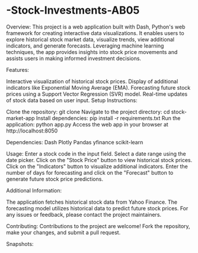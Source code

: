 # -Stock-Investments-AB05
Overview:
This project is a web application built with Dash, Python's web framework for creating interactive data visualizations. It enables users to explore historical stock market data, visualize trends, view additional indicators, and generate forecasts. Leveraging machine learning techniques, the app provides insights into stock price movements and assists users in making informed investment decisions.

Features:

Interactive visualization of historical stock prices.
Display of additional indicators like Exponential Moving Average (EMA).
Forecasting future stock prices using a Support Vector Regression (SVR) model.
Real-time updates of stock data based on user input.
Setup Instructions:

Clone the repository: git clone <repository-url>
Navigate to the project directory: cd stock-market-app
Install dependencies: pip install -r requirements.txt
Run the application: python app.py
Access the web app in your browser at http://localhost:8050

Dependencies:
Dash
Plotly
Pandas
yfinance
scikit-learn


Usage:
Enter a stock code in the input field.
Select a date range using the date picker.
Click on the "Stock Price" button to view historical stock prices.
Click on the "Indicators" button to visualize additional indicators.
Enter the number of days for forecasting and click on the "Forecast" button to generate future stock price predictions.





Additional Information:

The application fetches historical stock data from Yahoo Finance.
The forecasting model utilizes historical data to predict future stock prices.
For any issues or feedback, please contact the project maintainers.


Contributing:
Contributions to the project are welcome! Fork the repository, make your changes, and submit a pull request.






Snapshots:









